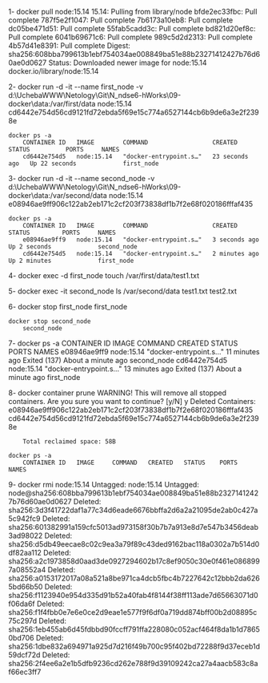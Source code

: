 1-  docker pull node:15.14
        15.14: Pulling from library/node
        bfde2ec33fbc: Pull complete
        787f5e2f1047: Pull complete
        7b6173a10eb8: Pull complete
        dc05be471d51: Pull complete
        55fab5cadd3c: Pull complete
        bd821d20ef8c: Pull complete
        6041b69671c6: Pull complete
        989c5d2d2313: Pull complete
        4b57d41e8391: Pull complete
        Digest: sha256:608bba799613b1ebf754034ae008849ba51e88b23271412427b76d60ae0d0627
        Status: Downloaded newer image for node:15.14
        docker.io/library/node:15.14


2-  docker run -d -it --name first_node  -v d:\UchebaWWW\Netology\Git\N_ndse6-hWorks\09-docker\data:/var/first/data node:15.14
        cd6442e754d56cd9121fd72ebda5f69e15c774a6527144cb6b9de6a3e2f2398e

    docker ps -a
        CONTAINER ID   IMAGE        COMMAND                  CREATED          STATUS          PORTS     NAMES
        cd6442e754d5   node:15.14   "docker-entrypoint.s…"   23 seconds ago   Up 22 seconds             first_node

3-  docker run -d -it --name second_node -v d:\UchebaWWW\Netology\Git\N_ndse6-hWorks\09-docker\data:/var/second/data node:15.14
        e08946ae9ff906c122ab2eb171c2cf203f73838df1b7f2e68f020186fffaf435

    docker ps -a
        CONTAINER ID   IMAGE        COMMAND                  CREATED         STATUS         PORTS     NAMES
        e08946ae9ff9   node:15.14   "docker-entrypoint.s…"   3 seconds ago   Up 2 seconds             second_node
        cd6442e754d5   node:15.14   "docker-entrypoint.s…"   2 minutes ago   Up 2 minutes             first_node

4-  docker exec -d first_node touch /var/first/data/test1.txt

5-  docker exec -it second_node ls /var/second/data
    test1.txt  test2.txt

6-  docker stop first_node
        first_node

    docker stop second_node
        second_node

7-  docker ps -a
        CONTAINER ID   IMAGE        COMMAND                  CREATED          STATUS                            PORTS     NAMES
        e08946ae9ff9   node:15.14   "docker-entrypoint.s…"   11 minutes ago   Exited (137) About a minute ago             second_node
        cd6442e754d5   node:15.14   "docker-entrypoint.s…"   13 minutes ago   Exited (137) About a minute ago             first_node


8-  docker container prune
        WARNING! This will remove all stopped containers.
        Are you sure you want to continue? [y/N] y
        Deleted Containers:
        e08946ae9ff906c122ab2eb171c2cf203f73838df1b7f2e68f020186fffaf435
        cd6442e754d56cd9121fd72ebda5f69e15c774a6527144cb6b9de6a3e2f2398e

        Total reclaimed space: 58B

    docker ps -a
        CONTAINER ID   IMAGE     COMMAND   CREATED   STATUS    PORTS     NAMES

9-  docker rmi node:15.14
        Untagged: node:15.14
        Untagged: node@sha256:608bba799613b1ebf754034ae008849ba51e88b23271412427b76d60ae0d0627
        Deleted: sha256:3d3f41722daf1a77c34d6eade6676bbffa2d6a2a21095de2ab0c427a5c942fc9
        Deleted: sha256:601382991a159cfc5013ad973158f30b7b7a913e8d7e547b3456deab3ad98022
        Deleted: sha256:d5db49eecae8c02c9ea3a79f89c43ded9162bac118a0302a7b514d0df82aa112
        Deleted: sha256:a2c1973858d0aad3de0927294602b17c8ef9050c30e0f461e0868997a08552a4
        Deleted: sha256:a0153172017a08a521a8be971ca4dcb5fbc4b7227642c12bbb2da6265bd66b50
        Deleted: sha256:f1123940e954d335d91b52a40fab4f8144f38ff113ade7d65663071d0f06da6f
        Deleted: sha256:f1f4fbb0e7e6e0ce2d9eae1e577f9f6df0a719dd874bff00b2d08895c75c297d
        Deleted: sha256:1eb455ab6d45fdbbd90fccff791ffa228080c052acf464f8da1b1d78650bd706
        Deleted: sha256:1dbe832a694971a925d7d216f49b700c95f402bd72288f9d37eceb1d59dcf72d
        Deleted: sha256:2f4ee6a2e1b5dfb9236cd262e788f9d39109242ca27a4aacb583c8af66ec3ff7
                
